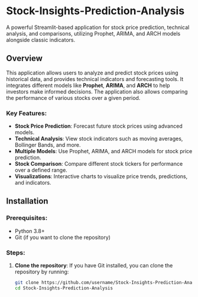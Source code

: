 # Stock-Insights-Prediction-Analysis
A powerful Streamlit-based application for stock price prediction, technical analysis, and comparisons, utilizing Prophet, ARIMA, and ARCH models alongside classic indicators.

## Overview
This application allows users to analyze and predict stock prices using historical data, and provides technical indicators and forecasting tools. It integrates different models like **Prophet**, **ARIMA**, and **ARCH** to help investors make informed decisions. The application also allows comparing the performance of various stocks over a given period.

### Key Features:
- **Stock Price Prediction**: Forecast future stock prices using advanced models.
- **Technical Analysis**: View stock indicators such as moving averages, Bollinger Bands, and more.
- **Multiple Models**: Use Prophet, ARIMA, and ARCH models for stock price prediction.
- **Stock Comparison**: Compare different stock tickers for performance over a defined range.
- **Visualizations**: Interactive charts to visualize price trends, predictions, and indicators.

## Installation

### Prerequisites:
- Python 3.8+
- Git (if you want to clone the repository)

### Steps:
1. **Clone the repository**:
   If you have Git installed, you can clone the repository by running:
   ```bash
   git clone https://github.com/username/Stock-Insights-Prediction-Analysis.git
   cd Stock-Insights-Prediction-Analysis

